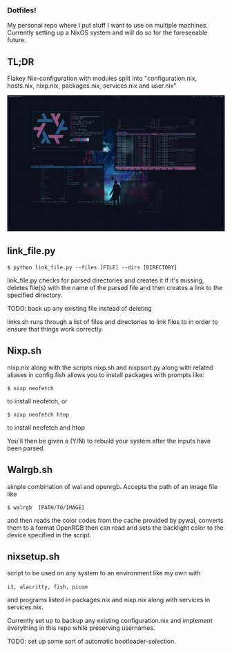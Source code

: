 ### Dotfiles!

My personal repo where I put stuff I want to use on multiple machines.
Currently setting up a NixOS system and will do so for the foreseeable future.

## TL;DR
Flakey Nix-configuration with modules split into "configuration.nix, hosts.nix, nixp.nix, packages.nix, services.nix and user.nix"

![Screenshot](https://github.com/borttappat/dotfiles/blob/main/2023-07-23_18-08.png)


## link_file.py
```
$ python link_file.py --files [FILE] --dirs [DIRECTORY]
```

link_file.py checks for parsed directories and creates it if it's missing, deletes file(s) with the name of the parsed file and then creates a link to the specified directory. 

TODO: back up any existing file instead of deleting

links.sh runs through a list of files and directories to link files to in order to ensure that things work correctly.


## Nixp.sh
nixp.nix along with the scripts nixp.sh and nixpsort.py along with related aliases in config.fish allows you to install packages with prompts like:
```
$ nixp neofetch
```
to install neofetch, or
```
$ nixp neofetch htop
```
to install neofetch and htop

You'll then be given a (Y/N) to rebuild your system after the inputs have been parsed.


## Walrgb.sh
simple combination of wal and openrgb. Accepts the path of an image file like 
```
$ walrgb  [PATH/TO/IMAGE] 
```
and then reads the color codes from the cache provided by pywal, converts them to a format OpenRGB then can read and sets the backlight color to the device specified in the script.

## nixsetup.sh
script to be used on any system to an environment like my own with 

``
i3, alacritty, fish, picom
``

and programs listed in packages.nix and nixp.nix along with services in services.nix.

Currently set up to backup any existing configuration.nix and implement everything in this repo while preserving usernames.

TODO: set up some sort of automatic bootloader-selection.
